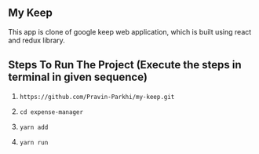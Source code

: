 ## My Keep

This app is clone of google keep web application, which is built using react and redux library.

## Steps To Run The Project (Execute the steps in terminal in given sequence)

1. ```https://github.com/Pravin-Parkhi/my-keep.git```

2. ```cd expense-manager```

3. ```yarn add```

4. ```yarn run```

